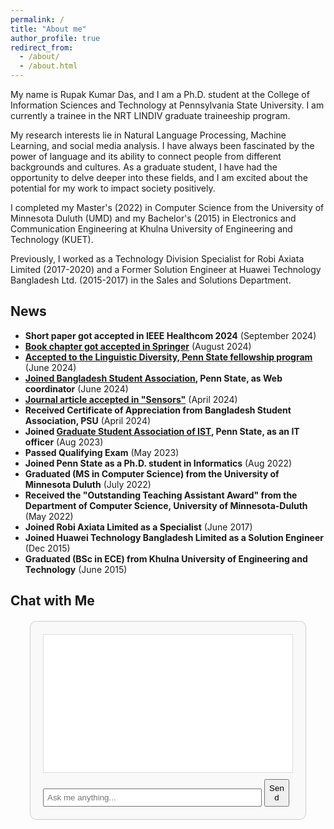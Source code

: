 ```yaml
---
permalink: /
title: "About me"
author_profile: true
redirect_from: 
  - /about/
  - /about.html
---
```


<!-- This is the front page of a website that is powered by the [Academic Pages template](https://github.com/academicpages/academicpages.github.io) and hosted on GitHub pages. [GitHub pages](https://pages.github.com) is a free service in which websites are built and hosted from code and data stored in a GitHub repository, automatically updating when a new commit is made to the repository. This template was forked from the [Minimal Mistakes Jekyll Theme](https://mmistakes.github.io/minimal-mistakes/) created by Michael Rose, and then extended to support the kinds of content that academics have: publications, talks, teaching, a portfolio, blog posts, and a dynamically-generated CV. You can fork [this template](https://github.com/academicpages/academicpages.github.io) right now, modify the configuration and markdown files, add your own PDFs and other content, and have your own site for free, with no ads!

A data-driven personal website
======
Like many other Jekyll-based GitHub Pages templates, Academic Pages makes you separate the website's content from its form. The content & metadata of your website are in structured markdown files, while various other files constitute the theme, specifying how to transform that content & metadata into HTML pages. You keep these various markdown (.md), YAML (.yml), HTML, and CSS files in a public GitHub repository. Each time you commit and push an update to the repository, the [GitHub pages](https://pages.github.com/) service creates static HTML pages based on these files, which are hosted on GitHub's servers free of charge.

Many of the features of dynamic content management systems (like Wordpress) can be achieved in this fashion, using a fraction of the computational resources and with far less vulnerability to hacking and DDoSing. You can also modify the theme to your heart's content without touching the content of your site. If you get to a point where you've broken something in Jekyll/HTML/CSS beyond repair, your markdown files describing your talks, publications, etc. are safe. You can rollback the changes or even delete the repository and start over - just be sure to save the markdown files! Finally, you can also write scripts that process the structured data on the site, such as [this one](https://github.com/academicpages/academicpages.github.io/blob/master/talkmap.ipynb) that analyzes metadata in pages about talks to display [a map of every location you've given a talk](https://academicpages.github.io/talkmap.html).

Getting started
======
1. Register a GitHub account if you don't have one and confirm your e-mail (required!)
1. Fork [this template](https://github.com/academicpages/academicpages.github.io) by clicking the "Use this template" button in the top right. 
1. Go to the repository's settings (rightmost item in the tabs that start with "Code", should be below "Unwatch"). Rename the repository "[your GitHub username].github.io", which will also be your website's URL.
1. Set site-wide configuration and create content & metadata (see below -- also see [this set of diffs](http://archive.is/3TPas) showing what files were changed to set up [an example site](https://getorg-testacct.github.io) for a user with the username "getorg-testacct")
1. Upload any files (like PDFs, .zip files, etc.) to the files/ directory. They will appear at https://[your GitHub username].github.io/files/example.pdf.  
1. Check status by going to the repository settings, in the "GitHub pages" section

Site-wide configuration
------
The main configuration file for the site is in the base directory in [_config.yml](https://github.com/academicpages/academicpages.github.io/blob/master/_config.yml), which defines the content in the sidebars and other site-wide features. You will need to replace the default variables with ones about yourself and your site's github repository. The configuration file for the top menu is in [_data/navigation.yml](https://github.com/academicpages/academicpages.github.io/blob/master/_data/navigation.yml). For example, if you don't have a portfolio or blog posts, you can remove those items from that navigation.yml file to remove them from the header. 

Create content & metadata
------
For site content, there is one markdown file for each type of content, which are stored in directories like _publications, _talks, _posts, _teaching, or _pages. For example, each talk is a markdown file in the [_talks directory](https://github.com/academicpages/academicpages.github.io/tree/master/_talks). At the top of each markdown file is structured data in YAML about the talk, which the theme will parse to do lots of cool stuff. The same structured data about a talk is used to generate the list of talks on the [Talks page](https://academicpages.github.io/talks), each [individual page](https://academicpages.github.io/talks/2012-03-01-talk-1) for specific talks, the talks section for the [CV page](https://academicpages.github.io/cv), and the [map of places you've given a talk](https://academicpages.github.io/talkmap.html) (if you run this [python file](https://github.com/academicpages/academicpages.github.io/blob/master/talkmap.py) or [Jupyter notebook](https://github.com/academicpages/academicpages.github.io/blob/master/talkmap.ipynb), which creates the HTML for the map based on the contents of the _talks directory).

**Markdown generator**

The repository includes [a set of Jupyter notebooks](https://github.com/academicpages/academicpages.github.io/tree/master/markdown_generator
) that converts a CSV containing structured data about talks or presentations into individual markdown files that will be properly formatted for the Academic Pages template. The sample CSVs in that directory are the ones I used to create my own personal website at stuartgeiger.com. My usual workflow is that I keep a spreadsheet of my publications and talks, then run the code in these notebooks to generate the markdown files, then commit and push them to the GitHub repository.

How to edit your site's GitHub repository
------
Many people use a git client to create files on their local computer and then push them to GitHub's servers. If you are not familiar with git, you can directly edit these configuration and markdown files directly in the github.com interface. Navigate to a file (like [this one](https://github.com/academicpages/academicpages.github.io/blob/master/_talks/2012-03-01-talk-1.md) and click the pencil icon in the top right of the content preview (to the right of the "Raw | Blame | History" buttons). You can delete a file by clicking the trashcan icon to the right of the pencil icon. You can also create new files or upload files by navigating to a directory and clicking the "Create new file" or "Upload files" buttons. 

Example: editing a markdown file for a talk
![Editing a markdown file for a talk](/images/editing-talk.png)

For more info
------
More info about configuring Academic Pages can be found in [the guide](https://academicpages.github.io/markdown/), the [growing wiki](https://github.com/academicpages/academicpages.github.io/wiki), and you can always [ask a question on GitHub](https://github.com/academicpages/academicpages.github.io/discussions). The [guides for the Minimal Mistakes theme](https://mmistakes.github.io/minimal-mistakes/docs/configuration/) (which this theme was forked from) might also be helpful. -->

My name is Rupak Kumar Das, and I am a Ph.D. student at the College of Information Sciences and Technology at Pennsylvania State University. I am currently a trainee in the NRT LINDIV graduate traineeship program.

My research interests lie in Natural Language Processing, Machine Learning, and social media analysis. I have always been fascinated by the power of language and its ability to connect people from different backgrounds and cultures. As a graduate student, I have had the opportunity to delve deeper into these fields, and I am excited about the potential for my work to impact society positively.

I completed my Master's (2022) in Computer Science from the University of Minnesota Duluth (UMD) and my Bachelor's (2015) in Electronics and Communication Engineering at Khulna University of Engineering and Technology (KUET).

Previously, I worked as a Technology Division Specialist for Robi Axiata Limited (2017-2020) and a Former Solution Engineer at Huawei Technology Bangladesh Ltd. (2015-2017) in the Sales and Solutions Department.



## News

- **Short paper got accepted in IEEE Healthcom 2024** (September 2024)
- **[Book chapter got accepted in Springer](https://link.springer.com/chapter/10.1007/978-3-031-61290-9_10)** (August 2024)
- **[Accepted to the Linguistic Diversity, Penn State fellowship program](https://ist.psu.edu/about/news/lindiv%20fellowships)** (June 2024)
- **[Joined Bangladesh Student Association](https://sites.psu.edu/bsapsu/), Penn State, as Web coordinator** (June 2024)
- **[Journal article accepted in "Sensors"](https://www.mdpi.com/1424-8220/24/8/2509)** (April 2024)
- **Received Certificate of Appreciation from Bangladesh Student Association, PSU** (April 2024)
- **Joined [Graduate Student Association of IST](https://sites.psu.edu/istgrad/about/), Penn State, as an IT officer** (Aug 2023)
- **Passed Qualifying Exam** (May 2023)
- **Joined Penn State as a Ph.D. student in Informatics** (Aug 2022)
- **Graduated (MS in Computer Science) from the University of Minnesota Duluth** (July 2022)
- **Received the "Outstanding Teaching Assistant Award" from the Department of Computer Science, University of Minnesota-Duluth** (May 2022)
- **Joined Robi Axiata Limited as a Specialist** (June 2017)
- **Joined Huawei Technology Bangladesh Limited as a Solution Engineer** (Dec 2015)
- **Graduated (BSc in ECE) from Khulna University of Engineering and Technology** (June 2015)



## Chat with Me

<div id="chat-container">
  <div id="chatbox"></div>
  <input type="text" id="user-input" placeholder="Ask me anything..." />
  <button id="send-button">Send</button>
</div>

<script>
  const chatbox = document.getElementById("chatbox");
  const userInput = document.getElementById("user-input");
  const sendButton = document.getElementById("send-button");

  sendButton.addEventListener("click", async () => {
    const userMessage = userInput.value.trim();
    if (userMessage) {
      appendMessage("You", userMessage);
      userInput.value = "";

      const response = await fetch("https://your-backend-url.com/ask", {
        method: "POST",
        headers: {
          "Content-Type": "application/json",
        },
        body: JSON.stringify({ question: userMessage }),
      });

      const data = await response.json();
      appendMessage("Bot", data.answer);
    }
  });

  function appendMessage(sender, message) {
    const msgDiv = document.createElement("div");
    msgDiv.textContent = `${sender}: ${message}`;
    chatbox.appendChild(msgDiv);
    chatbox.scrollTop = chatbox.scrollHeight;
  }
</script>

<style>
  #chat-container {
    width: 400px;
    margin: 20px auto;
    border: 1px solid #ccc;
    padding: 20px;
    border-radius: 10px;
    background-color: #f9f9f9;
  }
  #chatbox {
    height: 200px;
    overflow-y: auto;
    margin-bottom: 10px;
    border: 1px solid #ddd;
    padding: 10px;
    background-color: #fff;
  }
  #user-input {
    width: calc(100% - 50px);
    padding: 5px;
  }
  #send-button {
    width: 40px;
    padding: 5px;
  }
</style>